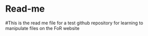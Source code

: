 # Read-me
#This  is the read me file  for a test github repository for learning to manipulate files on the FoR website
